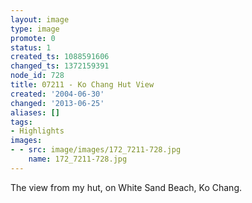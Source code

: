 ```yaml
---
layout: image
type: image
promote: 0
status: 1
created_ts: 1088591606
changed_ts: 1372159391
node_id: 728
title: 07211 - Ko Chang Hut View
created: '2004-06-30'
changed: '2013-06-25'
aliases: []
tags:
- Highlights
images:
- - src: image/images/172_7211-728.jpg
    name: 172_7211-728.jpg
---
```

The view from my hut, on White Sand Beach, Ko Chang.
